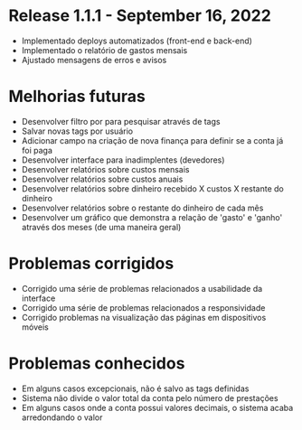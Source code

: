 # Release 1.1.1 - September 16, 2022

- Implementado deploys automatizados (front-end e back-end)
- Implementado o relatório de gastos mensais
- Ajustado mensagens de erros e avisos

# Melhorias futuras

- Desenvolver filtro por para pesquisar através de tags
- Salvar novas tags por usuário
- Adicionar campo na criação de nova finança para definir se a conta já foi paga
- Desenvolver interface para inadimplentes (devedores)
- Desenvolver relatórios sobre custos mensais
- Desenvolver relatórios sobre custos anuais
- Desenvolver relatórios sobre dinheiro recebido X custos X restante do dinheiro
- Desenvolver relatórios sobre o restante do dinheiro de cada mês
- Desenvolver um gráfico que demonstra a relação de 'gasto' e 'ganho' através dos meses (de uma maneira geral)

# Problemas corrigidos

- Corrigido uma série de problemas relacionados a usabilidade da interface
- Corrigido uma série de problemas relacionados a responsividade
- Corrigido problemas na visualização das páginas em dispositivos móveis

# Problemas conhecidos

- Em alguns casos excepcionais, não é salvo as tags definidas
- Sistema não divide o valor total da conta pelo número de prestações
- Em alguns casos onde a conta possui valores decimais, o sistema acaba arredondando o valor